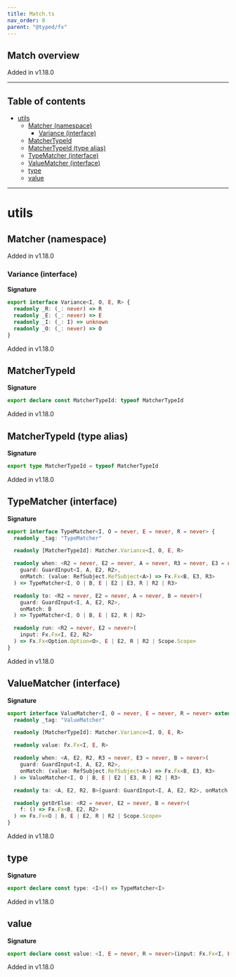 ```yaml
---
title: Match.ts
nav_order: 8
parent: "@typed/fx"
---
```


## Match overview

Added in v1.18.0

---

<h2 class="text-delta">Table of contents</h2>

- [utils](#utils)
  - [Matcher (namespace)](#matcher-namespace)
    - [Variance (interface)](#variance-interface)
  - [MatcherTypeId](#matchertypeid)
  - [MatcherTypeId (type alias)](#matchertypeid-type-alias)
  - [TypeMatcher (interface)](#typematcher-interface)
  - [ValueMatcher (interface)](#valuematcher-interface)
  - [type](#type)
  - [value](#value)

---

# utils

## Matcher (namespace)

Added in v1.18.0

### Variance (interface)

**Signature**

```ts
export interface Variance<I, O, E, R> {
  readonly _R: (_: never) => R
  readonly _E: (_: never) => E
  readonly _I: (_: I) => unknown
  readonly _O: (_: never) => O
}
```

Added in v1.18.0

## MatcherTypeId

**Signature**

```ts
export declare const MatcherTypeId: typeof MatcherTypeId
```

Added in v1.18.0

## MatcherTypeId (type alias)

**Signature**

```ts
export type MatcherTypeId = typeof MatcherTypeId
```

Added in v1.18.0

## TypeMatcher (interface)

**Signature**

```ts
export interface TypeMatcher<I, O = never, E = never, R = never> {
  readonly _tag: "TypeMatcher"

  readonly [MatcherTypeId]: Matcher.Variance<I, O, E, R>

  readonly when: <R2 = never, E2 = never, A = never, R3 = never, E3 = never, B = never>(
    guard: GuardInput<I, A, E2, R2>,
    onMatch: (value: RefSubject.RefSubject<A>) => Fx.Fx<B, E3, R3>
  ) => TypeMatcher<I, O | B, E | E2 | E3, R | R2 | R3>

  readonly to: <R2 = never, E2 = never, A = never, B = never>(
    guard: GuardInput<I, A, E2, R2>,
    onMatch: B
  ) => TypeMatcher<I, O | B, E | E2, R | R2>

  readonly run: <R2 = never, E2 = never>(
    input: Fx.Fx<I, E2, R2>
  ) => Fx.Fx<Option.Option<O>, E | E2, R | R2 | Scope.Scope>
}
```

Added in v1.18.0

## ValueMatcher (interface)

**Signature**

```ts
export interface ValueMatcher<I, O = never, E = never, R = never> extends Fx.Fx<Option.Option<O>, E, R | Scope.Scope> {
  readonly _tag: "ValueMatcher"

  readonly [MatcherTypeId]: Matcher.Variance<I, O, E, R>

  readonly value: Fx.Fx<I, E, R>

  readonly when: <A, E2, R2, R3 = never, E3 = never, B = never>(
    guard: GuardInput<I, A, E2, R2>,
    onMatch: (value: RefSubject.RefSubject<A>) => Fx.Fx<B, E3, R3>
  ) => ValueMatcher<I, O | B, E | E2 | E3, R | R2 | R3>

  readonly to: <A, E2, R2, B>(guard: GuardInput<I, A, E2, R2>, onMatch: B) => ValueMatcher<I, O | B, E | E2, R | R2>

  readonly getOrElse: <R2 = never, E2 = never, B = never>(
    f: () => Fx.Fx<B, E2, R2>
  ) => Fx.Fx<O | B, E | E2, R | R2 | Scope.Scope>
}
```

Added in v1.18.0

## type

**Signature**

```ts
export declare const type: <I>() => TypeMatcher<I>
```

Added in v1.18.0

## value

**Signature**

```ts
export declare const value: <I, E = never, R = never>(input: Fx.Fx<I, E, R>) => ValueMatcher<I, never, E, R>
```

Added in v1.18.0
